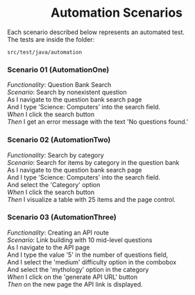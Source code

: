 <h1 align="center"> Automation Scenarios</h1>

<p>Each scenario described below represents an automated test.<br>
The tests are inside the folder:</p>

~~~
src/test/java/automation
~~~

<h3>Scenario 01 (AutomationOne)</h3>

*Functionality*: Question Bank Search<br>
*Scenario*: Search by nonexistent question<br>
As I navigate to the question bank search page<br>
And I type 'Science: Computers' into the search field.<br>
*When* I click the search button<br>
*Then* I get an error message with the text 'No questions found.'<br>

<h3>Scenario 02 (AutomationTwo)</h3>

*Functionality*: Search by category <br>
*Scenario*: Search for items by category in the question bank<br>
As I navigate to the question bank search page<br>
And I type 'Science: Computers' into the search field.<br>
And select the 'Category' option<br>
*When* I click the search button<br>
*Then* I visualize a table with 25 items and the page control.<br>

<h3>Scenario 03 (AutomationThree)</h3>

*Functionality*: Creating an API route<br>
*Scenario*: Link building with 10 mid-level questions<br>
As I navigate to the API page<br>
And I type the value '5' in the number of questions field,<br>
And I select the 'medium' difficulty option in the combobox<br>
And select the 'mythology' option in the category<br>
*When* I click on the 'generate API URL' button<br>
*Then* on the new page the API link is displayed.<br>